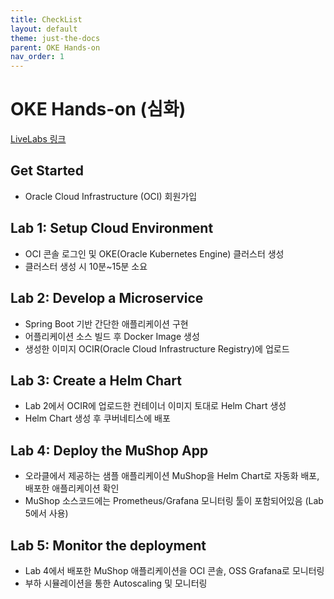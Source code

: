 ```yaml
---
title: CheckList
layout: default
theme: just-the-docs
parent: OKE Hands-on
nav_order: 1
---
```


# OKE Hands-on (심화)

[LiveLabs 링크](https://apexapps.oracle.com/pls/apex/r/dbpm/livelabs/run-workshop?p210_wid=3206&p210_wec=&session=4354810289205)

## Get Started
- Oracle Cloud Infrastructure (OCI) 회원가입

## Lab 1: Setup Cloud Environment
- OCI 콘솔 로그인 및 OKE(Oracle Kubernetes Engine) 클러스터 생성
- 클러스터 생성 시 10분~15분 소요

## Lab 2: Develop a Microservice
- Spring Boot 기반 간단한 애플리케이션 구현
- 어플리케이션 소스 빌드 후 Docker Image 생성
- 생성한 이미지 OCIR(Oracle Cloud Infrastructure Registry)에 업로드

## Lab 3: Create a Helm Chart
- Lab 2에서 OCIR에 업로드한 컨테이너 이미지 토대로 Helm Chart 생성
- Helm Chart 생성 후 쿠버네티스에 배포

## Lab 4: Deploy the MuShop App
- 오라클에서 제공하는 샘플 애플리케이션 MuShop을 Helm Chart로 자동화 배포, 배포한 애플리케이션 확인
- MuShop 소스코드에는 Prometheus/Grafana 모니터링 툴이 포함되어있음 (Lab 5에서 사용)

## Lab 5: Monitor the deployment
- Lab 4에서 배포한 MuShop 애플리케이션을 OCI 콘솔, OSS Grafana로 모니터링
- 부하 시뮬레이션을 통한 Autoscaling 및 모니터링
